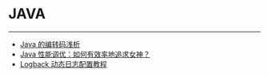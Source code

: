 # JAVA

------

- [Java 的编转码浅析](Java的编转码浅析.html)
- [Java 性能调优：如何有效率地追求女神？](如何有效率地追求女神.html)
- [Logback 动态日志配置教程](Logback动态日志配置教程.html)


